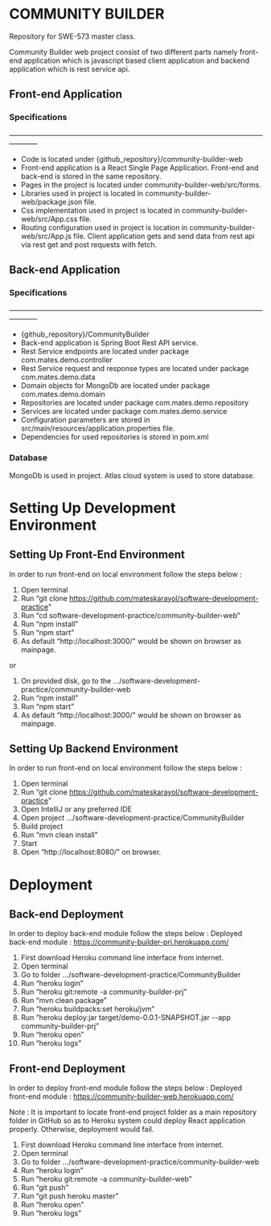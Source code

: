 # COMMUNITY BUILDER
Repository for SWE-573 master class.


Community Builder web project consist of two different parts namely front-end application which is javascript based client application and backend application which is rest service api.

## Front-end Application
### Specifications
————————————————————————————————————————
- Code is located under {github_repository}/community-builder-web
- Front-end application is a React Single Page Application. Front-end and back-end is stored in the
same repository.
- Pages in the project is located under community-builder-web/src/forms.
- Libraries used in project is located in community-builder-web/package.json file.
- Css implementation used in project is located in community-builder-web/src/App.css file.
- Routing configuration used in project is location in community-builder-web/src/App.js file.
Client application gets and send data from rest api via rest get and post requests with fetch.

## Back-end Application
### Specifications
————————————————————————————————————————
- {github_repository}/CommunityBuilder
- Back-end application is Spring Boot Rest API service.
- Rest Service endpoints are located under package com.mates.demo.controller
- Rest Service request and response types are located under package com.mates.demo.data
- Domain objects for MongoDb are located under package com.mates.demo.domain
- Repositories are located under package com.mates.demo.repository
- Services are located under package com.mates.demo.service
- Configuration parameters are stored in src/main/resources/application.properties file.
- Dependencies for used repositories is stored in pom.xml

### Database
MongoDb is used in project. Atlas cloud system is used to store database.

# Setting Up Development Environment 

## Setting Up Front-End Environment

In order to run front-end on local environment follow the steps below :

1. Open terminal
2. Run “git clone https://github.com/mateskarayol/software-development-practice"
3. Run “cd software-development-practice/community-builder-web”
4. Run “npm install”
5. Run “npm start”
6. As default “http://localhost:3000/" would be shown on browser as mainpage.

or

1. On provided disk, go to the .../software-development-practice/community-builder-web
2. Run “npm install”
3. Run “npm start”
4. As default “http://localhost:3000/" would be shown on browser as mainpage.

## Setting Up Backend Environment

In order to run front-end on local environment follow the steps below :

1. Open terminal
2. Run “git clone https://github.com/mateskarayol/software-development-practice"
3. Open IntelliJ or any preferred IDE
4. Open project .../software-development-practice/CommunityBuilder
5. Build project
6. Run “mvn clean install”
7. Start
8. Open “http://localhost:8080/" on browser.

        
# Deployment

## Back-end Deployment
In order to deploy back-end module follow the steps below :
Deployed back-end module : https://community-builder-prj.herokuapp.com/

1. First download Heroku command line interface from internet.
2. Open terminal
3. Go to folder .../software-development-practice/CommunityBuilder
4. Run “heroku login”
5. Run “heroku git:remote -a community-builder-prj”
6. Run “mvn clean package”
7. Run “heroku buildpacks:set heroku/jvm”
8. Run “heroku deploy:jar target/demo-0.0.1-SNAPSHOT.jar --app community-builder-prj”
9. Run “heroku open”
10. Run “heroku logs”

## Front-end Deployment

In order to deploy front-end module follow the steps below :
Deployed front-end module : https://community-builder-web.herokuapp.com/

Note : It is important to locate front-end project folder as a main repository folder in GitHub so as to Heroku system could deploy React application properly. Otherwise, deployment would fail.

1. First download Heroku command line interface from internet.
2. Open terminal
3. Go to folder .../software-development-practice/community-builder-web
4. Run “heroku login”
5. Run “heroku git:remote -a community-builder-web”
6. Run “git push”
7. Run “git push heroku master”
8. Run “heroku open”
9. Run “heroku logs”
